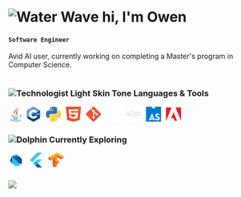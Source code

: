 # <img src="https://raw.githubusercontent.com/Tarikul-Islam-Anik/Animated-Fluent-Emojis/master/Emojis/Travel%20and%20places/Water%20Wave.png" alt="Water Wave" width="25" height="25" /> hi, I'm Owen


**`Software Engineer`** <br><br>
Avid AI user, currently working on completing a Master's program in Computer Science.

#


<!-- LANGUAGE & TOOLS -->
### <img src="https://raw.githubusercontent.com/Tarikul-Islam-Anik/Animated-Fluent-Emojis/master/Emojis/People%20with%20professions/Technologist%20Light%20Skin%20Tone.png" alt="Technologist Light Skin Tone" width="25" height="25" /> Languages & Tools

  <img align="left" alt="Java" width="30px" height="30px" style="padding-right:5px;" src="icons/Java.svg"/>
  <img align="left" alt="C++" width="30px" height="30px" style="padding-right:10px;" src="icons/C++.png" />
  <img align="left" alt="Python" width="30px" height="30px" style="padding-right:10px;" src="icons/Python.png" />
  <img align="left" alt="Python" width="30px" height="30px" style="padding-right:10px;" src="icons/HTML.svg" />
  <img align="left" alt="Git" width="30px" height="30px" style="padding-right:10px;" src="icons/Git.png" />
  <img align="left" alt="GitHub" width="30px" height="30px" style="padding-right:10px;" src="icons/Github.png">
  <img align="left" alt="LaTeX" width="30px" height="30px" style="padding-right:10px;" src="icons/LaTeX Outline.svg" />
  <img align="left" alt="LaTeX" width="30px" height="30px" style="padding-right:10px;" src="icons/AssemblyScript.png" />
  <img align="left" alt="Adobe" width="30px" height="30px" style="padding-right:10px;" src="icons/Adobe.png" />

<br>

#

<!-- CURRENTLY EXPLORING -->
### <img src="https://raw.githubusercontent.com/Tarikul-Islam-Anik/Animated-Fluent-Emojis/master/Emojis/Animals/Dolphin.png" alt="Dolphin" width="25" height="25" /> Currently Exploring

  <img align="left" alt="Dart" width="30px" height="30px" style="padding-right:10px;" src="icons/Dart.svg" />
  <img align="left" alt="Flutter" width="30px" height="30px" style="padding-right:10px;" src="icons/Flutter.svg" />
  <img align="left" alt="TensorFlow" width="30px" height="30px" style="padding-right:10px;" src="icons/TensorFlow.png" />
<br>

#

![](https://komarev.com/ghpvc/?username=your-github-ow-n&color=blue)